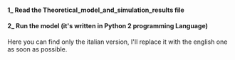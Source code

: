 #### 1_ Read the Theoretical_model_and_simulation_results file
#### 2_ Run the model (it's written in Python 2 programming Language)

Here you can find only the italian version, I'll replace it with the english one as soon as possible.

